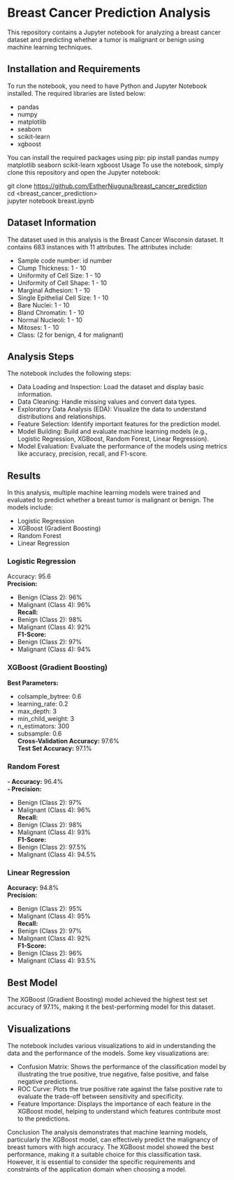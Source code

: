 # Breast Cancer Prediction Analysis
This repository contains a Jupyter notebook for analyzing a breast cancer dataset and predicting whether a tumor is malignant or benign using machine learning techniques.

## Installation and Requirements
To run the notebook, you need to have Python and Jupyter Notebook installed. The required libraries are listed below:

<ul>
<li>pandas</li>
<li>numpy</li>
<li>matplotlib</li>
<li>seaborn</li>
<li>scikit-learn</li>
<li>xgboost</li>
</ul>
You can install the required packages using pip:
pip install pandas numpy matplotlib seaborn scikit-learn xgboost
Usage
To use the notebook, simply clone this repository and open the Jupyter notebook:

git clone <https://github.com/EstherNjuguna/breast_cancer_prediction><br>
cd <breast_cancer_prediction><br>
jupyter notebook breast.ipynb<br>
## Dataset Information
The dataset used in this analysis is the Breast Cancer Wisconsin dataset. It contains 683 instances with 11 attributes. The attributes include:

- Sample code number: id number
- Clump Thickness: 1 - 10
- Uniformity of Cell Size: 1 - 10
- Uniformity of Cell Shape: 1 - 10
- Marginal Adhesion: 1 - 10
- Single Epithelial Cell Size: 1 - 10
- Bare Nuclei: 1 - 10
- Bland Chromatin: 1 - 10
- Normal Nucleoli: 1 - 10
- Mitoses: 1 - 10
- Class: (2 for benign, 4 for malignant)
## Analysis Steps
The notebook includes the following steps:

- Data Loading and Inspection: Load the dataset and display basic information.
- Data Cleaning: Handle missing values and convert data types.
- Exploratory Data Analysis (EDA): Visualize the data to understand distributions and relationships.
- Feature Selection: Identify important features for the prediction model.
- Model Building: Build and evaluate machine learning models (e.g., Logistic Regression, XGBoost, Random Forest, Linear Regression).
- Model Evaluation: Evaluate the performance of the models using metrics like accuracy, precision, recall, and F1-score.
## Results
In this analysis, multiple machine learning models were trained and evaluated to predict whether a breast tumor is malignant or benign. The models include:

- Logistic Regression
- XGBoost (Gradient Boosting)
- Random Forest
- Linear Regression
###  Logistic Regression
Accuracy: 95.6 <br>
<b>Precision:</b> <br>
- Benign (Class 2): 96%
- Malignant (Class 4): 96%<br>
<b>Recall:</b> <br>
- Benign (Class 2): 98%
- Malignant (Class 4): 92%<br>
<b>F1-Score:</b> <br>
- Benign (Class 2): 97%
- Malignant (Class 4): 94%
### XGBoost (Gradient Boosting)
<b>Best Parameters:</b><br>
- colsample_bytree: 0.6
- learning_rate: 0.2
- max_depth: 3
- min_child_weight: 3
- n_estimators: 300
- subsample: 0.6<br>
<b>Cross-Validation Accuracy:</b> 97.6%<br>
<b> Test Set Accuracy:</b> 97.1%<br>
### Random Forest
<b>- Accuracy:</b> 96.4% <br>
<b> - Precision:</b> <br>
- Benign (Class 2): 97%
- Malignant (Class 4): 96%<br>
<b>Recall:</b> <br>
- Benign (Class 2): 98%
- Malignant (Class 4): 93%<br>
<b>F1-Score:</b> <br>
- Benign (Class 2): 97.5%
- Malignant (Class 4): 94.5%
### Linear Regression
<b>Accuracy:</b> 94.8% <br>
<b>Precision:</b>
- Benign (Class 2): 95%
 - Malignant (Class 4): 95%<br>
<b> Recall:</b> <br>
- Benign (Class 2): 97%
- Malignant (Class 4): 92%<br>
<b> F1-Score: </b> <br>
- Benign (Class 2): 96%
- Malignant (Class 4): 93.5%
## Best Model
The XGBoost (Gradient Boosting) model achieved the highest test set accuracy of 97.1%, making it the best-performing model for this dataset.

## Visualizations
The notebook includes various visualizations to aid in understanding the data and the performance of the models. Some key visualizations are:

- Confusion Matrix: Shows the performance of the classification model by illustrating the true positive, true negative, false positive, and false negative predictions.
- ROC Curve: Plots the true positive rate against the false positive rate to evaluate the trade-off between sensitivity and specificity.
- Feature Importance: Displays the importance of each feature in the XGBoost model, helping to understand which features contribute most to the predictions.


Conclusion
The analysis demonstrates that machine learning models, particularly the XGBoost model, can effectively predict the malignancy of breast tumors with high accuracy. The XGBoost model showed the best performance, making it a suitable choice for this classification task. However, it is essential to consider the specific requirements and constraints of the application domain when choosing a model.
